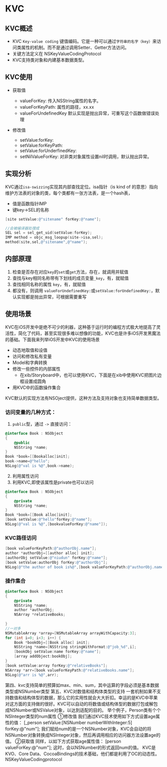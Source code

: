 # KVC

## KVC概述

- KVC `Key-value coding` 键值编码。它是一种可以通过`字符串的名字（key）`来访问类属性的机制。而不是通过调用Setter、Getter方法访问。
- 关键方法定义在 NSKeyValueCodingProtocol
- KVC支持类对象和内建基本数据类型。

## KVC使用

* 获取值
    - valueForKey: 传入NSString属性的名字。
    - valueForKeyPath: 属性的路径，xx.xx
    - valueForUndefinedKey 默认实现是抛出异常，可重写这个函数做错误处理

* 修改值
    - setValue:forKey:
    - setValue:forKeyPath:
    - setValue:forUnderfinedKey:
    - setNilValueForKey: 对非类对象属性设置nil时调用，默认抛出异常。
    
## 实现分析
KVC通过`isa-swizzing`实现其内部查找定位。isa指针（is kind of 的意思）指向维护方法表的对象的类，每个类都有一张方法表，是一个hash表，
- 值是函数指针IMP
- 键key->SEL的名称

```objectivec
[site setValue:@"sitename" forKey:@"name"];

//会被编译器处理成
SEL sel = sel_get_uid(setValue:forKey);
IMP method = objc_msg_loopup(site->isa,sel);
method(site,sel,@"sitename",@"name");
```
## 内部原理
1. 检查是否存在对应`key`的`set`或`get`方法，存在，就调用并赋值
2. 查找与key相同名称带有下划线的成员变量`_key`，有，就赋值
3. 查找相同名称的属性 `key`，有，就赋值
4. 都没有，则调用 `valueForUndefinedKey:`或`setValue:forUndefinedKey:`，默认实现都是抛出异常，可根据需要重写

## 使用场景
KVC在iOS开发中是绝不可少的利器，这种基于运行时的编程方式极大地提高了灵活性，简化了代码，甚至实现很多难以想像的功能，KVC也是许多iOS开发黑魔法的基础。下面我来列举iOS开发中KVC的使用场景
- 动态地取值和设值
- 访问和修改私有变量
- Model和字典转换
- 修改一些控件的内部属性
    - 在xib/Storyboard中，也可以使用KVC，下面是在xib中使用KVC把图片边框设置成圆角
- 用KVC中的函数操作集合

KVC默认的实现方法有NSOject提供，这种方法及支持对象也支持简单数据类型。
### 访问变量的几种方式：
1. `public`型，通过 `->` 直接访问：
```objectivec
@interface Book : NSObject
{
    @public
    NSString *name;
}
Book *book=[[Bookalloc]init];
book->name=@"hello";
NSLog(@"val is %@",book->name);
```
2. 利用属性访问
3. 利用KVC,即使该属性是private也可以访问
```objectivec
@interface Book : NSObject
{
    @private
    NSString *name;
}
Book *book=[[Book alloc]init];
[book setValue:@"hello"forKey:@"name"];
NSLog(@"val is %@",[bookvalueForKey:@"name"]);
```

### KVC路径访问
```objectivec
[book valueForKeyPath:@"authorObj.name"]; 
author *authorObj=[[author alloc] init];
[authorObj setValue:@"niudun" forKey:@"name"];
[book setValue:authorObj forKey:@"authorObj"];
NSLog(@"the author of book is%@",[book valueForKeyPath:@"authorObj.name"]);
```
     
### 操作集合

```objectivec
@interface Book : NSObject
{
    @private
    NSString *name;
    author *authorObj;
    NSArray *relativeBooks;
    
}        
//一对多
NSMutableArray *array=[NSMutableArray arrayWithCapacity:3];
for (int i=0; i<3; i++) {
    Book *bookObj=[[Book alloc] init];
    NSString *name=[NSString stringWithFormat:@"job_%d",i];
    [bookObj setValue:name forKey:@"name"];
    [array addObject:bookObj];
}
[book setValue:array forKey:@"relativeBooks"];
NSArray *arr=[book valueForKeyPath:@"relativeBooks.name"];
NSLog(@"arr is %@",arr);
```
第四、kvc支持简单的预算如max、min、sum，其中运算的字段必须是基本数据类型或NSNumber类型
第五、KVC对数值和结构体类型的支持
一套机制如果不支持数值和结构体型的数据，那么它的实用性就会大大折扣。幸运的是KVC中苹果对这方面的支持做的很好。KVC可以自动的将数值或结构体型的数据打包或解包成NSNumber或NSValue对象，以达到适配的目的。
举个例子，Person类有个个NSInteger类型的num属性
①修改值
我们通过KVC技术使用如下方式设置age属性的值： 
[_person setValue:[NSNumber numberWithInteger:5] forKey:@"num"];
我们赋给num的是一个NSNumber对象，KVC会自动的将NSNumber对象转换成NSInteger对象，然后再调用相应的访问器方法设置age的值。
②获取值
同样，以如下方式获取age属性值：
     [person valueForKey:@"num"];
这时，会以NSNumber的形式返回num的值。
KVC是KVO、Core Data、CocoaBindings的技术基础，他们都是利用了OC的动态性。
NSKeyValueCodingprotocol
